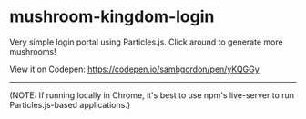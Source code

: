 # mushroom-kingdom-login
Very simple login portal using Particles.js. Click around to generate more mushrooms!

View it on Codepen: https://codepen.io/sambgordon/pen/yKQGGy
***
(NOTE: If running locally in Chrome, it's best to use npm's live-server to run Particles.js-based applications.)
